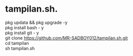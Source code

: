 # tampilan.sh.             
pkg updata && pkg upgrade -y                 
pkg install bash - y                             
pkg install git - y                              
git clone https://github.com/MR-SADBOY012/tampilan.sh.git        
cd tampilan                                   
sh tampilan.sh

                           
